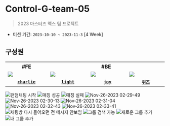 # Control-G-team-05
> 2023 마스터즈 맥스 팀 프로젝트
- 미션 기간: `2023-10-10 ~ 2023-11-3` [4 Week]

## 구성원

<table>
  <tr>
    <th colspan="1">#FE</th>
    <th colspan="3">#BE</th>
  </tr>
  <tr>
    <td width="150">
      <img src="https://avatars.githubusercontent.com/u/98310007?v=4" />
    </td>
    <td width="150">
      <img src="https://avatars.githubusercontent.com/u/100547825?v=4" />
    <td width="150">
      <img src="https://avatars.githubusercontent.com/u/121915790?v=4" />
    </td>
    <td width="150">
      <img src="https://avatars.githubusercontent.com/u/108439935?v=4" />
    </td>
  </tr>
  <tr>
    <td align="center">
      <code><a href="https://github.com/CDBchan"><strong>charlie</strong></a></code>
    </td>
    <td align="center">
      <code><a href="https://github.com/DOEKYONG"><strong>light</strong></a></code>
    </td>
    <td align="center">
      <code><a href="https://github.com/he2joojo"><strong>joy</strong></a></code>
    </td>
    <td align="center">
      <code><a href="https://github.com/Jeongwisdom"><strong>위즈</strong></a></code>
    </td>
  </tr>
</table>

![랜덤채팅 시작](https://github.com/codesquad-members-2023/Control-G-team-05/assets/121915790/50a4c1a7-10ae-4723-9d6e-64542fb7c4cf)
![매칭 성공](https://github.com/codesquad-members-2023/Control-G-team-05/assets/121915790/cf8ae4c5-b1e4-4168-9523-367fb76c0ce0)
![매칭 실패](https://github.com/codesquad-members-2023/Control-G-team-05/assets/121915790/f1217e7a-a866-4850-81f5-5a3a965f9c70)
![Nov-26-2023 02-29-49](https://github.com/codesquad-members-2023/Control-G-team-05/assets/121915790/d9818b16-d0fc-47d8-94ae-1bdaa0014141)
![Nov-26-2023 02-30-13](https://github.com/codesquad-members-2023/Control-G-team-05/assets/121915790/ff0d909a-bc43-4fb0-a953-83807a6befd6)
![Nov-26-2023 02-31-04](https://github.com/codesquad-members-2023/Control-G-team-05/assets/121915790/9fd90ee1-3739-46ed-a95b-b67a94d14649)
![Nov-26-2023 02-32-43](https://github.com/codesquad-members-2023/Control-G-team-05/assets/121915790/eb809067-3edb-45dd-860a-bcdb671b71c1)
![Nov-26-2023 02-33-41](https://github.com/codesquad-members-2023/Control-G-team-05/assets/121915790/085d8afa-b7c5-439c-aa3f-0ea58047e6c0)
![채팅방 다시 들어오면 전 메시지 안보임](https://github.com/codesquad-members-2023/Control-G-team-05/assets/121915790/e1cebb6c-fe35-4a6d-acdc-b1a339f5af50)
![그룹 검색 가능](https://github.com/codesquad-members-2023/Control-G-team-05/assets/121915790/df715756-e395-47a5-91e7-49b6209944a6)
![새로운 그룹 추가](https://github.com/codesquad-members-2023/Control-G-team-05/assets/121915790/5be61fcd-8710-43fd-98f3-fe2162108f2a)
![내 그룹 추가](https://github.com/codesquad-members-2023/Control-G-team-05/assets/121915790/ef1c22ae-83a4-4f01-94e1-85c999ca65ea)
